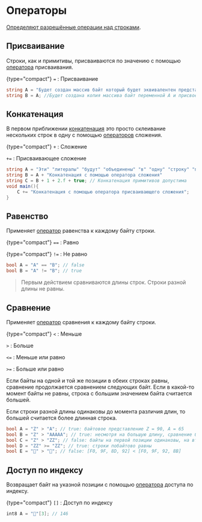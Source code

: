 # Операторы

<a href="https://www.angelcode.com/angelscript/sdk/docs/manual/doc_script_stdlib_string.html#doc_datatypes_strings_addon_ops"/>

Определяют разрешённые операции над [строками](string.md).

## Присваивание

Строки, как и примитивы, присваиваются по значению с помощью [оператора](operator.md)
присваивания.

{type="compact"}
`=`
: Присваивание

```C#
string A = "Будет создан массив байт который будет эквивалентен представлению этого текста";
string B = A; //Будет создана копия массива байт переменной A и присвоен переменной B
```

## Конкатенация

В первом приближении [конкатенация](https://w.wiki/9eWw) это просто склеивание нескольких строк в одну с
помощью [операторов](operator.md) сложения.

{type="compact"}
`+`
: Сложение

`+=`
: Присваивающее сложение

```C#
string A = "Эти" "литералы" "будут" "объединены" "в" "одну" "строку" "при" "компиляции";
string B = A + "Конкатенация с помощью оператора сложения"
string C = B + 1 + 2.f + true; // Конкатенация примитивов допустима
void main(){
    С += "Конкатенация с помощью оператора присваивающего сложения";
}
```

## Равенство

Применяет [оператор](operator.md) равенства к каждому байту строки.

{type="compact"}
`==`
: Равно

{type="compact"}
`!=`
: Не равно

```C++
bool A = "A" == "B"; // false
bool B = "A" != "B"; // true
```

> Первым действием сравниваются длины строк. Строки разной длины не равны.

## Сравнение

Применяет [оператор](operator.md) сравнения к каждому байту строки.

{type="compact"}
`<`
: Меньше

`>`
: Больше

`<=`
: Меньше или равно

`>=`
: Больше или равно

Если байты на одной и той же позиции в обеих строках равны, сравнение продолжается сравнением следующих байт. Если в
какой-то момент байты не равны, строка с большим значением байта считается большей.

Если строки разной длины одинаковы до момента различия длин, то большей считается более длинная строка.

```C++
bool A = "Z" > "A"; // true: байтовое представление Z = 90, A = 65
bool B = "Z" > "AAAAA"; // true: несмотря на большую длину, сравнение будет окончено на первом же байте Z > A
bool C = "Z" > "ZZ"; // false: байты на первой позиции одинаковы, на второй же позиции у первой строки нет байт
bool D = "ZZ" >= "ZZ"; // true: строки побайтово равны
bool E = "🍒" > "💋"; // false: [F0, 9F, 8D, 92] < [F0, 9F, 92, 8B]  
```

## Доступ по индексу

Возвращает байт на указной позиции с помощью [оператора](operator.md) доступа по индексу.

{type="compact"}
`[]`
: Доступ по индексу

```C++
int8 A = "🍒"[3]; // 146
```